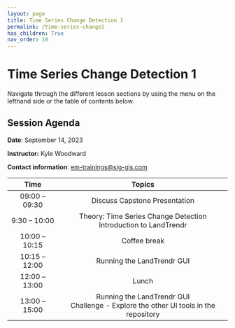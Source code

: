 ```yaml
---
layout: page
title: Time Series Change Detection 1
permalink: /time-series-change1
has_children: True
nav_order: 10
---
```


# Time Series Change Detection 1

Navigate through the different lesson sections by using the menu on the lefthand side or the table of contents below.

## Session Agenda

**Date**: September 14, 2023  

**Instructor:** Kyle Woodward 

**Contact information**: [em-trainings@sig-gis.com](em-trainings@sig-gis.com)

|      Time     |                                                                                                       Topics                                                                                                                                     |
|:-------------:|:-----------------------------------------------------------------------------------------------------------------------------------------------------------------------------------------------------------------:|
| 09:00 – 09:30 |                                  Discuss Capstone Presentation<br>                                  |
| 9:30 – 10:00  |                              Theory: Time Series Change Detection<br>Introduction to LandTrendr                                    |
| 10:00 – 10:15 |                                              Coffee break                                                              |
| 10:15 – 12:00 |                                       Running the LandTrendr GUI                                                     |
| 12:00 – 13:00 |                                                  Lunch                                                                   |
| 13:00 –15:00  |                  Running the LandTrendr GUI<br>Challenge - Explore the other UI tools in the repository                                      |